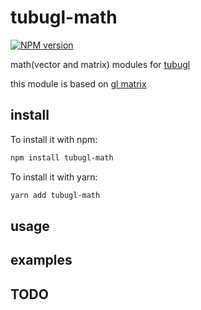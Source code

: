 # tubugl-math

[![NPM version][npm-image]][npm-url] 

math(vector and matrix) modules for [tubugl](https://github.com/kenjiSpecial/tubugl)

this module is based on [gl matrix](https://github.com/toji/gl-matrix)

## install

To install it with npm:

```sh
npm install tubugl-math
```

To install it with yarn:

```sh
yarn add tubugl-math
```

## usage

## examples

## TODO


[npm-image]: https://img.shields.io/npm/v/tubugl-math.svg?style=flat-square
[npm-url]: https://www.npmjs.com/package/tubugl-math 